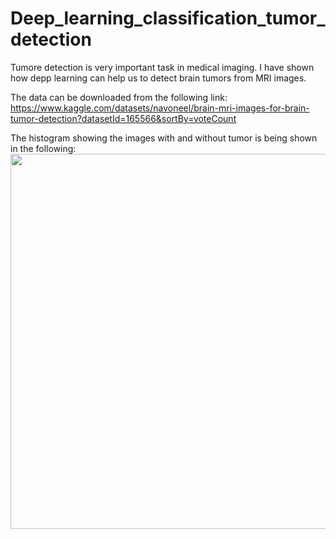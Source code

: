# Deep_learning_classification_tumor_detection
Tumore detection is very important task in medical imaging. I have shown how depp learning can help us to detect brain tumors from MRI images.

The data can be downloaded from the following link:
https://www.kaggle.com/datasets/navoneel/brain-mri-images-for-brain-tumor-detection?datasetId=165566&sortBy=voteCount

The histogram showing the images with and without tumor is being shown in the following:
<img src="price_plot.png" width="800" height="600">
